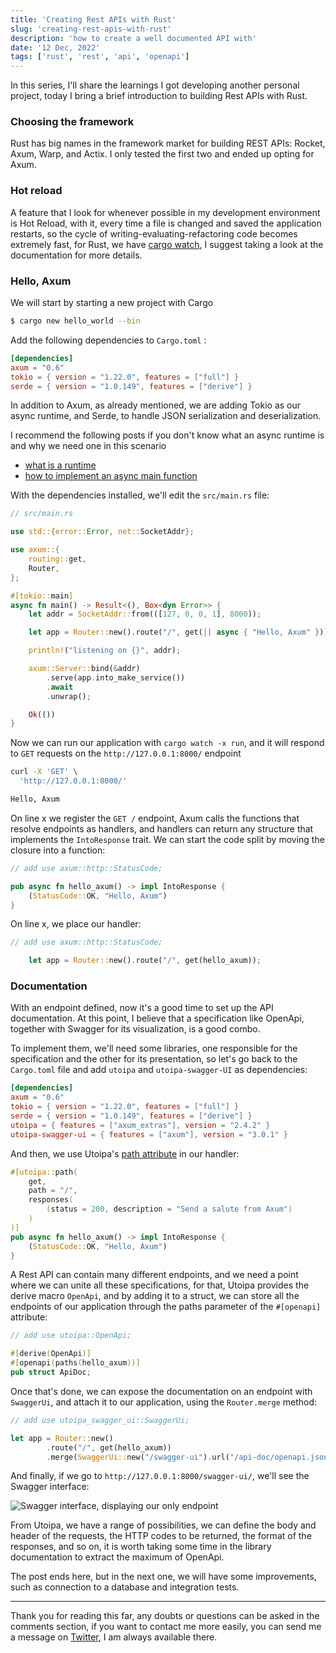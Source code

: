 ```yaml
---
title: 'Creating Rest APIs with Rust'
slug: 'creating-rest-apis-with-rust'
description: 'how to create a well documented API with'
date: '12 Dec, 2022'
tags: ['rust', 'rest', 'api', 'openapi']
---
```


In this series, I'll share the learnings I got developing another personal project, today I bring a brief introduction to building Rest APIs with Rust.

### Choosing the framework

Rust has big names in the framework market for building REST APIs: Rocket, Axum, Warp, and Actix. I only tested the first two and ended up opting for Axum.

### Hot reload

A feature that I look for whenever possible in my development environment is Hot Reload, with it, every time a file is changed and saved the application restarts, so the cycle of writing-evaluating-refactoring code becomes extremely fast, for Rust, we have [cargo watch](https://crates.io/crates/cargo-watch), I suggest taking a look at the documentation for more details.

### Hello, Axum

We will start by starting a new project with Cargo

```bash
$ cargo new hello_world --bin
```

Add the following dependencies to `Cargo.toml` :

```toml
[dependencies]
axum = "0.6"
tokio = { version = "1.22.0", features = ["full"] }
serde = { version = "1.0.149", features = ["derive"] }
```

In addition to Axum, as already mentioned, we are adding Tokio as our async runtime, and Serde, to handle JSON serialization and deserialization.

I recommend the following posts if you don't know what an async runtime is and why we need one in this scenario

- [what is a runtime](https://kerkour.com/rust-async-await-what-is-a-runtime)
- [how to implement an async main function](https://users.rust-lang.org/t/how-to-implement-async-await-in-main/38007)

With the dependencies installed, we'll edit the `src/main.rs` file:

```rust
// src/main.rs

use std::{error::Error, net::SocketAddr};

use axum::{
    routing::get,
    Router,
};

#[tokio::main]
async fn main() -> Result<(), Box<dyn Error>> {
    let addr = SocketAddr::from(([127, 0, 0, 1], 8000));

	let app = Router::new().route("/", get(|| async { "Hello, Axum" }));

    println!("listening on {}", addr);

    axum::Server::bind(&addr)
        .serve(app.into_make_service())
        .await
        .unwrap();

    Ok(())
}
```

Now we can run our application with `cargo watch -x run`, and it will respond to `GET` requests on the `http://127.0.0.1:8000/` endpoint

```bash
curl -X 'GET' \
  'http://127.0.0.1:8000/'
```

```bash
Hello, Axum
```

On line x we register the `GET /` endpoint, Axum calls the functions that resolve endpoints as handlers, and handlers can return any structure that implements the `IntoResponse` trait. We can start the code split by moving the closure into a function:

```rust
// add use axum::http::StatusCode;

pub async fn hello_axum() -> impl IntoResponse {
    (StatusCode::OK, "Hello, Axum")
}
```

On line x, we place our handler:

```rust
// add use axum::http::StatusCode;

	let app = Router::new().route("/", get(hello_axum));
```

### Documentation

With an endpoint defined, now it's a good time to set up the API documentation. At this point, I believe that a specification like OpenApi, together with Swagger for its visualization, is a good combo.

To implement them, we'll need some libraries, one responsible for the specification and the other for its presentation, so let's go back to the `Cargo.toml` file and add `utoipa` and `utoipa-swagger-UI` as dependencies:

```toml
[dependencies]
axum = "0.6"
tokio = { version = "1.22.0", features = ["full"] }
serde = { version = "1.0.149", features = ["derive"] }
utoipa = { features = ["axum_extras"], version = "2.4.2" }
utoipa-swagger-ui = { features = ["axum"], version = "3.0.1" }
```

And then, we use Utoipa's [path attribute](https://docs.rs/utoipa/latest/utoipa/attr.path.html) in our handler:

```rust
#[utoipa::path(
    get,
    path = "/",
    responses(
        (status = 200, description = "Send a salute from Axum")
    )
)]
pub async fn hello_axum() -> impl IntoResponse {
    (StatusCode::OK, "Hello, Axum")
}
```

A Rest API can contain many different endpoints, and we need a point where we can unite all these specifications, for that, Utoipa provides the derive macro `OpenApi`, and by adding it to a struct, we can store all the endpoints of our application through the paths parameter of the `#[openapi]` attribute:

```rust
// add use utoipa::OpenApi;

#[derive(OpenApi)]
#[openapi(paths(hello_axum))]
pub struct ApiDoc;
```

Once that's done, we can expose the documentation on an endpoint with `SwaggerUi`, and attach it to our application, using the `Router.merge` method:

```rust
// add use utoipa_swagger_ui::SwaggerUi;

let app = Router::new()
        .route("/", get(hello_axum))
        .merge(SwaggerUi::new("/swagger-ui").url("/api-doc/openapi.json", ApiDoc::openapi()));
```

And finally, if we go to `http://127.0.0.1:8000/swagger-ui/`, we'll see the Swagger interface:

![Swagger interface, displaying our only endpoint](https://dev-to-uploads.s3.amazonaws.com/uploads/articles/6g0q5kfyoaerty0l5odp.png)

From Utoipa, we have a range of possibilities, we can define the body and header of the requests, the HTTP codes to be returned, the format of the responses, and so on, it is worth taking some time in the library documentation to extract the maximum of OpenApi.

The post ends here, but in the next one, we will have some improvements, such as connection to a database and integration tests.

---

Thank you for reading this far, any doubts or questions can be asked in the comments section, if you want to contact me more easily, you can send me a message on [Twitter](https://twitter.com/renat0sp), I am always available there.
